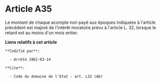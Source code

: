 # Article A35

Le montant de chaque acompte non payé aux époques indiquées à l'article précédent est majoré de l'intérêt moratoire prévu à
l'article L. 32, lorsque le retard est au moins d'un mois entier.

**Liens relatifs à cet article**

	**Codifié par**:

	  - Arrêté 1962-03-14

	**Cite**:

	  - Code du domaine de l'Etat - art. L32 (Ab)
